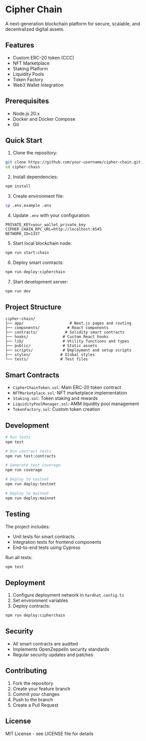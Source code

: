 # Cipher Chain

A next-generation blockchain platform for secure, scalable, and decentralized digital assets.

## Features

- Custom ERC-20 token (CCC)
- NFT Marketplace
- Staking Platform
- Liquidity Pools
- Token Factory
- Web3 Wallet Integration

## Prerequisites

- Node.js 20.x
- Docker and Docker Compose
- Git

## Quick Start

1. Clone the repository:
```bash
git clone https://github.com/your-username/cipher-chain.git
cd cipher-chain
```

2. Install dependencies:
```bash
npm install
```

3. Create environment file:
```bash
cp .env.example .env
```

4. Update `.env` with your configuration:
```
PRIVATE_KEY=your_wallet_private_key
CIPHER_CHAIN_RPC_URL=http://localhost:8545
NETWORK_ID=1337
```

5. Start local blockchain node:
```bash
npm run start:chain
```

6. Deploy smart contracts:
```bash
npm run deploy:cipherchain
```

7. Start development server:
```bash
npm run dev
```

## Project Structure

```
cipher-chain/
├── app/                    # Next.js pages and routing
├── components/            # React components
├── contracts/            # Solidity smart contracts
├── hooks/               # Custom React hooks
├── lib/                 # Utility functions and types
├── public/              # Static assets
├── scripts/             # Deployment and setup scripts
├── styles/             # Global styles
└── tests/              # Test files
```

## Smart Contracts

- `CipherChainToken.sol`: Main ERC-20 token contract
- `NFTMarketplace.sol`: NFT marketplace implementation
- `Staking.sol`: Token staking and rewards
- `LiquidityPoolManager.sol`: AMM liquidity pool management
- `TokenFactory.sol`: Custom token creation

## Development

```bash
# Run tests
npm test

# Run contract tests
npm run test:contracts

# Generate test coverage
npm run coverage

# Deploy to testnet
npm run deploy:testnet

# Deploy to mainnet
npm run deploy:mainnet
```

## Testing

The project includes:
- Unit tests for smart contracts
- Integration tests for frontend components
- End-to-end tests using Cypress

Run all tests:
```bash
npm test
```

## Deployment

1. Configure deployment network in `hardhat.config.ts`
2. Set environment variables
3. Deploy contracts:
```bash
npm run deploy:cipherchain
```

## Security

- All smart contracts are audited
- Implements OpenZeppelin security standards
- Regular security updates and patches

## Contributing

1. Fork the repository
2. Create your feature branch
3. Commit your changes
4. Push to the branch
5. Create a Pull Request

## License

MIT License - see LICENSE file for details